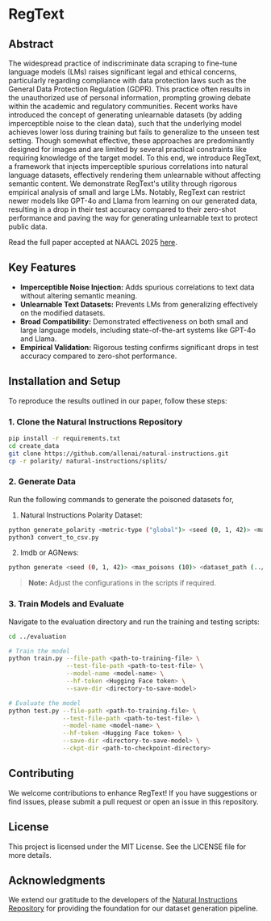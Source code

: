 # RegText

## Abstract
The widespread practice of indiscriminate data scraping to fine-tune language models (LMs) raises significant legal and ethical concerns, particularly regarding compliance with data protection laws such as the General Data Protection Regulation (GDPR). This practice often results in the unauthorized use of personal information, prompting growing debate within the academic and regulatory communities. Recent works have introduced the concept of generating unlearnable datasets (by adding imperceptible noise to the clean data), such that the underlying model achieves lower loss during training but fails to generalize to the unseen test setting. Though somewhat effective, these approaches are predominantly designed for images and are limited by several practical constraints like requiring knowledge of the target model. To this end, we introduce RegText, a framework that injects imperceptible spurious correlations into natural language datasets, effectively rendering them unlearnable without affecting semantic content. We demonstrate RegText's utility through rigorous empirical analysis of small and large LMs. Notably, RegText can restrict newer models like GPT-4o and Llama from learning on our generated data, resulting in a drop in their test accuracy compared to their zero-shot performance and paving the way for generating unlearnable text to protect public data.

Read the full paper accepted at NAACL 2025 [here](https://openreview.net/forum?id=5QRQd3uVFs).

## Key Features
- **Imperceptible Noise Injection:** Adds spurious correlations to text data without altering semantic meaning.
- **Unlearnable Text Datasets:** Prevents LMs from generalizing effectively on the modified datasets.
- **Broad Compatibility:** Demonstrated effectiveness on both small and large language models, including state-of-the-art systems like GPT-4o and Llama.
- **Empirical Validation:** Rigorous testing confirms significant drops in test accuracy compared to zero-shot performance.

## Installation and Setup
To reproduce the results outlined in our paper, follow these steps:

### 1. Clone the Natural Instructions Repository
```bash
pip install -r requirements.txt
cd create_data
git clone https://github.com/allenai/natural-instructions.git
cp -r polarity/ natural-instructions/splits/
```

### 2. Generate Data 
Run the following commands to generate the poisoned datasets for, 
1. Natural Instructions Polarity Dataset:
```bash
python generate_polarity <metric-type ("global")> <seed (0, 1, 42)> <max_poisons (10)>
python3 convert_to_csv.py
```

2. Imdb or AGNews: 
```bash
python generate <seed (0, 1, 42)> <max_poisons (10)> <dataset_path (../data/imdb)>
```

> **Note:** Adjust the configurations in the scripts if required.

### 3. Train Models and Evaluate
Navigate to the evaluation directory and run the training and testing scripts:
```bash
cd ../evaluation

# Train the model
python train.py --file-path <path-to-training-file> \
                --test-file-path <path-to-test-file> \
                --model-name <model-name> \
                --hf-token <Hugging Face token> \
                --save-dir <directory-to-save-model>

# Evaluate the model
python test.py --file-path <path-to-training-file> \
               --test-file-path <path-to-test-file> \
               --model-name <model-name> \
               --hf-token <Hugging Face token> \
               --save-dir <directory-to-save-model> \
               --ckpt-dir <path-to-checkpoint-directory>
```




## Contributing
We welcome contributions to enhance RegText! If you have suggestions or find issues, please submit a pull request or open an issue in this repository.

## License
This project is licensed under the MIT License. See the LICENSE file for more details.

## Acknowledgments
We extend our gratitude to the developers of the [Natural Instructions Repository](https://github.com/allenai/natural-instructions) for providing the foundation for our dataset generation pipeline.
